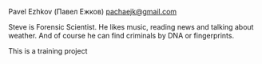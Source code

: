 Pavel Ezhkov (Павел Ежков)
pachaejk@gmail.com

Steve is Forensic Scientist. 
He likes music, reading news and talking about weather. 
And of course he can find criminals by DNA or fingerprints.

This is a training project 
